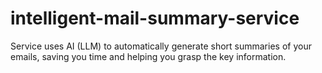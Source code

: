 # intelligent-mail-summary-service
Service uses AI (LLM) to automatically generate short summaries of your emails, saving you time and helping you grasp the key information.
